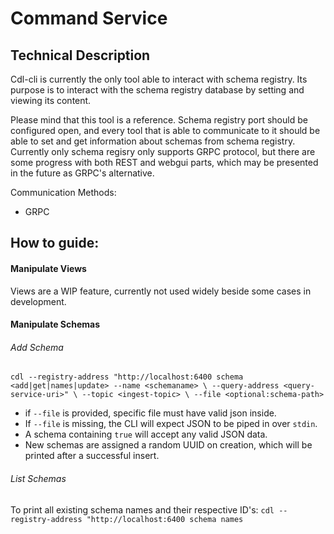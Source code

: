 # Command Service

## Technical Description

Cdl-cli is currently the only tool able to interact with schema registry. Its purpose is to interact with the schema registry database by setting and viewing its content.

Please mind that this tool is a reference. Schema registry port should be configured open, and every tool that is able to communicate to it should be able to set and get information about schemas from schema registry. Currently only schema regisry only supports GRPC protocol, but there are some progress with both REST and webgui parts, which may be presented in the future as GRPC's alternative.

Communication Methods:
- GRPC

## How to guide:

#### Manipulate Views
Views are a WIP feature, currently not used widely beside some cases in development.

#### Manipulate Schemas

###### Add Schema
`cdl --registry-address "http://localhost:6400 schema <add|get|names|update> --name <schemaname> \
    --query-address <query-service-uri>" \
    --topic <ingest-topic> \
    --file <optional:schema-path>
`

- if `--file` is provided, specific file must have valid json inside.
- If `--file` is missing, the CLI will expect JSON to be piped in over `stdin`.
- A schema containing `true` will accept any valid JSON data.
- New schemas are assigned a random UUID on creation, which will be printed after a successful insert.

###### List Schemas

 To print all existing schema names and their respective ID's:
`cdl --registry-address "http://localhost:6400 schema names`
